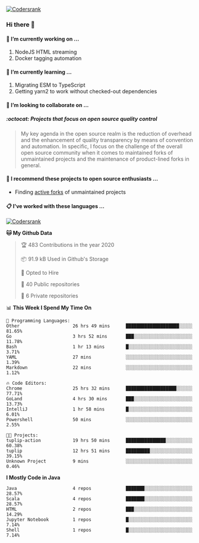 [![Codersrank](https://cdn.image4.io/matfax/c_scale,w_540/codersrank.png)](https://profile.codersrank.io/user/matfax)

### Hi there 👋

#### 🔭 I’m currently working on ...

1. NodeJS HTML streaming
1. Docker tagging automation

#### 🌱 I’m currently learning ...

1. Migrating ESM to TypeScript
1. Getting yarn2 to work without checked-out dependencies

#### 👯 I’m looking to collaborate on ...

##### :octocat: Projects that focus on open source quality control
> My key agenda in the open source realm is the reduction of overhead and the enhancement of quality transparency by means of convention and automation. In specific, I focus on the challenge of the overall open source community when it comes to maintained forks of unmaintained projects and the maintenance of product-lined forks in general.

#### :rocket: I recommend these projects to open source enthusiasts ...

* Finding [active forks](https://github.com/techgaun/active-forks) of unmaintained projects

#### :clipboard: I've worked with these languages ...

[![Codersrank](https://cdn.image4.io/matfax/c_scale,w_760/languages.png)](https://profile.codersrank.io/user/matfax)

<!--START_SECTION:waka-->
**🐱 My Github Data** 

> 🏆 483 Contributions in the year 2020
 > 
> 📦 91.9 kB Used in Github's Storage 
 > 
> 💼 Opted to Hire
 > 
> 📜 40 Public repositories
 > 
> 🔑 6 Private repositories 

📊 **This Week I Spend My Time On** 

```text
💬 Programming Languages: 
Other                    26 hrs 49 mins      ████████████████████░░░░░   81.65% 
Go                       3 hrs 52 mins       ███░░░░░░░░░░░░░░░░░░░░░░   11.78% 
Bash                     1 hr 13 mins        █░░░░░░░░░░░░░░░░░░░░░░░░   3.71% 
YAML                     27 mins             ░░░░░░░░░░░░░░░░░░░░░░░░░   1.39% 
Markdown                 22 mins             ░░░░░░░░░░░░░░░░░░░░░░░░░   1.12%

🔥 Code Editors: 
Chrome                   25 hrs 32 mins      ███████████████████░░░░░░   77.71% 
GoLand                   4 hrs 30 mins       ███░░░░░░░░░░░░░░░░░░░░░░   13.73% 
IntelliJ                 1 hr 58 mins        █░░░░░░░░░░░░░░░░░░░░░░░░   6.01% 
Powershell               50 mins             ░░░░░░░░░░░░░░░░░░░░░░░░░   2.55%

🐱‍💻 Projects: 
tuplip-action            19 hrs 50 mins      ███████████████░░░░░░░░░░   60.38% 
tuplip                   12 hrs 51 mins      █████████░░░░░░░░░░░░░░░░   39.15% 
Unknown Project          9 mins              ░░░░░░░░░░░░░░░░░░░░░░░░░   0.46%

```

**I Mostly Code in Java** 

```text
Java                     4 repos             ███████░░░░░░░░░░░░░░░░░░   28.57% 
Scala                    4 repos             ███████░░░░░░░░░░░░░░░░░░   28.57% 
HTML                     2 repos             ███░░░░░░░░░░░░░░░░░░░░░░   14.29% 
Jupyter Notebook         1 repos             █░░░░░░░░░░░░░░░░░░░░░░░░   7.14% 
Shell                    1 repos             █░░░░░░░░░░░░░░░░░░░░░░░░   7.14%

```



<!--END_SECTION:waka-->

<!--
**matfax/matfax** is a ✨ _special_ ✨ repository because its `README.md` (this file) appears on your GitHub profile.

Here are some ideas to get you started:

- 🔭 I’m currently working on ...
- 🌱 I’m currently learning ...
- 👯 I’m looking to collaborate on ...
- 🤔 I’m looking for help with ...
- 💬 Ask me about ...
- 📫 How to reach me: ...
- 😄 Pronouns: ...
- ⚡ Fun fact: ...
-->
